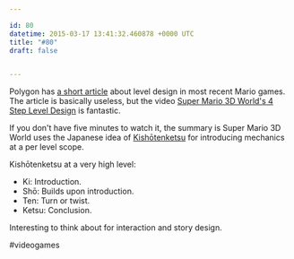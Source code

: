 ```yaml
---

id: 80
datetime: 2015-03-17 13:41:32.460878 +0000 UTC
title: "#80"
draft: false


---
```


Polygon has [a short article](http://www.polygon.com/2015/3/16/8227391/mario-level-design-thoughts) about level design in most recent Mario games. The article is basically useless, but the video [Super Mario 3D World's 4 Step Level Design](https://www.youtube.com/watch?v=dBmIkEvEBtA&feature=youtube_gdata) is fantastic.

If you don't have five minutes to watch it, the summary is Super Mario 3D World uses the Japanese idea of [Kishōtenketsu](https://en.wikipedia.org/wiki/Kish%!C(MISSING)5%!D(MISSING)tenketsu) for introducing mechanics at a per level scope.

Kishōtenketsu at a very high level:

 - Ki: Introduction.
 - Shō: Builds upon introduction.
 - Ten: Turn or twist.
 - Ketsu: Conclusion.

Interesting to think about for interaction and story design.

#videogames
